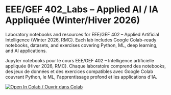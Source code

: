 # EEE/GEF 402_Labs – Applied AI / IA Appliquée (Winter/Hiver 2026)

Laboratory notebooks and resources for EEE/GEF 402 – Applied Artificial Intelligence (Winter 2026, RMC). Each lab includes Google Colab–ready notebooks, datasets, and exercises covering Python, ML, deep learning, and AI applications.

Jupyter notebooks pour le cours EEE/GEF 402 – Intelligence artificielle appliquée (Hiver 2026, RMC). Chaque laboratoire comprend des notebooks, des jeux de données et des exercices compatibles avec Google Colab couvrant Python, le ML, l'apprentissage profond et les applications d'IA.

[![Open In Colab / Ouvrir dans Colab](https://colab.research.google.com/assets/colab-badge.svg)](
https://colab.research.google.com/github/hanymragab/EEE402_Labs/Lab_1/Lab_1.ipynb)

